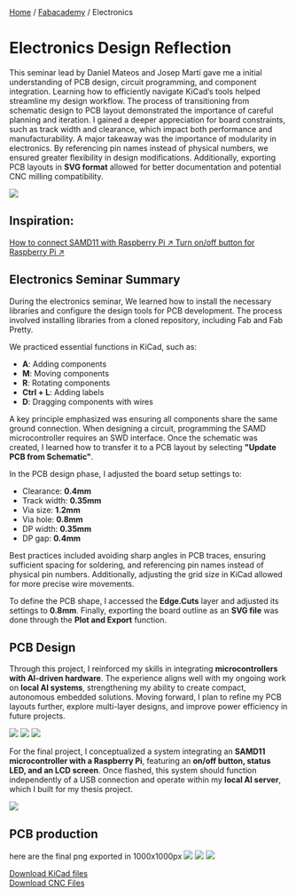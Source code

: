 <div class="breadcrumb">
    <a href="/">Home</a> <span class="breadcrumb-separator">/</span> 
    <a href="/MDEF_Docmentation/year2/Fabacademy/Electronics">Fabacademy</a> <span class="breadcrumb-separator">/</span> 
    <span>Electronics</span>
</div>

# Electronics Design Reflection
This seminar lead by Daniel Mateos and Josep Martí gave me a initial understanding of PCB design, circuit programming, and component integration. Learning how to efficiently navigate KiCad’s tools helped streamline my design workflow. The process of transitioning from schematic design to PCB layout demonstrated the importance of careful planning and iteration. I gained a deeper appreciation for board constraints, such as track width and clearance, which impact both performance and manufacturability. A major takeaway was the importance of modularity in electronics. By referencing pin names instead of physical numbers, we ensured greater flexibility in design modifications. Additionally, exporting PCB layouts in **SVG format** allowed for better documentation and potential CNC milling compatibility.


![](../../images/Bearbeitet/Electronics_Session.png)

## Inspiration:
<a href="https://fabacademy.org/2020/labs/ulb/students/quentin-bolsee/projects/raspi_openocd/" target="_blank" class="social-link">
            How to connect SAMD11 with Raspberry Pi ↗
        </a>
        
<a href="https://www.instructables.com/Build-a-Better-Raspberry-Pi-Power-Button/?amp_page=true" target="_blank" class="social-link">
            Turn on/off button for Raspberry Pi ↗
        </a>

## Electronics Seminar Summary

During the electronics seminar, We learned how to install the necessary libraries and configure the design tools for PCB development. The process involved installing libraries from a cloned repository, including Fab and Fab Pretty.

We practiced essential functions in KiCad, such as:
- **A**: Adding components
- **M**: Moving components
- **R**: Rotating components
- **Ctrl + L**: Adding labels
- **D**: Dragging components with wires

A key principle emphasized was ensuring all components share the same ground connection. When designing a circuit, programming the SAMD microcontroller requires an SWD interface. Once the schematic was created, I learned how to transfer it to a PCB layout by selecting **"Update PCB from Schematic"**.

In the PCB design phase, I adjusted the board setup settings to:
- Clearance: **0.4mm**
- Track width: **0.35mm**
- Via size: **1.2mm**
- Via hole: **0.8mm**
- DP width: **0.35mm**
- DP gap: **0.4mm**

Best practices included avoiding sharp angles in PCB traces, ensuring sufficient spacing for soldering, and referencing pin names instead of physical pin numbers. Additionally, adjusting the grid size in KiCad allowed for more precise wire movements.

To define the PCB shape, I accessed the **Edge.Cuts** layer and adjusted its settings to **0.8mm**. Finally, exporting the board outline as an **SVG file** was done through the **Plot and Export** function.


## PCB Design
Through this project, I reinforced my skills in integrating **microcontrollers with AI-driven hardware**. The experience aligns well with my ongoing work on **local AI systems**, strengthening my ability to create compact, autonomous embedded solutions. Moving forward, I plan to refine my PCB layouts further, explore multi-layer designs, and improve power efficiency in future projects.

![](../../images/Bearbeitet/Electronics_Components.png)
![](../../images/Bearbeitet/Electronics_Layout.png)
![](../../images/Bearbeitet/Electronics_FinalLayout.png)

For the final project, I conceptualized a system integrating an **SAMD11 microcontroller with a Raspberry Pi**, featuring an **on/off button, status LED, and an LCD screen**. Once flashed, this system should function independently of a USB connection and operate within my **local AI server**, which I built for my thesis project.

![](../../images/Bearbeitet/Electronics_Concept.png)


## PCB production

here are the final png exported in 1000x1000px
![](../../images/Electronics/SAMD11_OATFLAKE_Traces_R4.png)
![](../../images/Electronics/SAMD11-OATFLAKE_Holes_R5.png)
![](../../images/Electronics/SAMD11_OATFLAKE_Outline_r2.png)


[Download KiCad files](../../images/Electronics/BLOB-SAMD11-V2.zip)
</br>
[Download CNC Files](../../images/Electronics/OATFLAKE_CUT_R2.zip)
